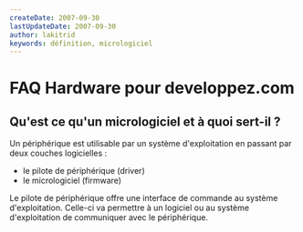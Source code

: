 ```yaml
---
createDate: 2007-09-30
lastUpdateDate: 2007-09-30
author: lakitrid
keywords: définition, micrologiciel
---
```


# FAQ Hardware pour developpez.com

## Qu'est ce qu'un micrologiciel et à quoi sert-il ?

Un périphérique est utilisable par un système d'exploitation en passant par deux couches logicielles :

- le pilote de périphérique (driver)
- le micrologiciel (firmware)

Le pilote de périphérique offre une interface de commande au système d'exploitation. Celle-ci va permettre à un logiciel ou au système d'exploitation de communiquer avec le périphérique.
